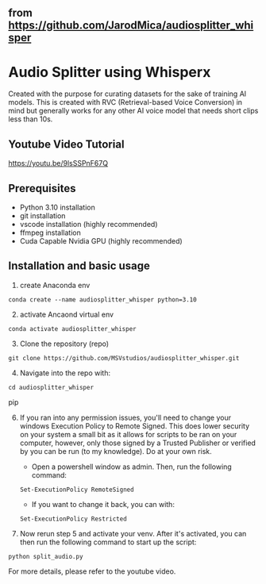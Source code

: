## from https://github.com/JarodMica/audiosplitter_whisper

# Audio Splitter using Whisperx
Created with the purpose for curating datasets for the sake of training AI models.  This is created with RVC (Retrieval-based Voice Conversion) in mind but generally works for any other AI voice model that needs short clips less than 10s.

## Youtube Video Tutorial
https://youtu.be/9lsSSPnF67Q

## Prerequisites
- Python 3.10 installation
- git installation
- vscode installation (highly recommended)
- ffmpeg installation
- Cuda Capable Nvidia GPU (highly recommended)

## Installation and basic usage
1. create Anaconda env
```
conda create --name audiosplitter_whisper python=3.10
```

2. activate Ancaond virtual env
```
conda activate audiosplitter_whisper 
```

3. Clone the repository (repo)
```
git clone https://github.com/MSVstudios/audiosplitter_whisper.git
```

4. Navigate into the repo with:
```
cd audiosplitter_whisper
``` 

pip


6. If you ran into any permission issues, you'll need to change your windows Execution Policy to Remote Signed.  This does lower security on your system a small bit as it allows for scripts to be ran on your computer, however, only those signed by a Trusted Publisher or verified by you can be run (to my knowledge).  Do at your own risk.
    - Open a powershell window as admin.  Then, run the following command:

    ```
    Set-ExecutionPolicy RemoteSigned
    ```

    - If you want to change it back, you can with:
    ```
    Set-ExecutionPolicy Restricted
    ```

7. Now rerun step 5 and activate your venv.  After it's activated, you can then run the following command to start up the script:
```
python split_audio.py
```

For more details, please refer to the youtube video.
